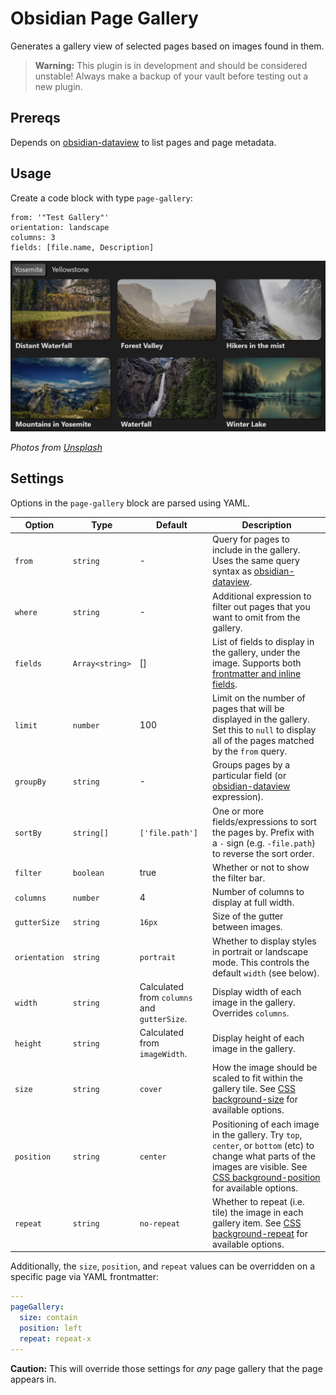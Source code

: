 # Obsidian Page Gallery

Generates a gallery view of selected pages based on images found in them.

> **Warning:** This plugin is in development and should be
> considered unstable! Always make a backup of your vault before testing out a new plugin.

## Prereqs

Depends on [obsidian-dataview](https://github.com/blacksmithgu/obsidian-dataview)
to list pages and page metadata.

## Usage

Create a code block with type `page-gallery`:

```page-gallery
from: '"Test Gallery"'
orientation: landscape
columns: 3
fields: [file.name, Description]
```
![Example of the page-gallery plugin in use](./docs/example.png)

*Photos from [Unsplash](https://unsplash.com/)*

## Settings

Options in the `page-gallery` block are parsed using YAML.

| Option | Type | Default | Description |
|--------|------|---------|-------------|
|`from`|`string`|-|Query for pages to include in the gallery. Uses the same query syntax as [obsidian-dataview](https://github.com/blacksmithgu/obsidian-dataview).|
|`where`|`string`|-|Additional expression to filter out pages that you want to omit from the gallery.|
|`fields`|`Array<string>`|[]|List of fields to display in the gallery, under the image. Supports both [frontmatter and inline fields](https://blacksmithgu.github.io/obsidian-dataview/data-annotation/).|
|`limit`|`number`|100|Limit on the number of pages that will be displayed in the gallery. Set this to `null` to display all of the pages matched by the `from` query.|
|`groupBy`|`string`|-|Groups pages by a particular field (or [obsidian-dataview](https://github.com/blacksmithgu/obsidian-dataview) expression).|
|`sortBy`|`string[]`|`['file.path']`|One or more fields/expressions to sort the pages by. Prefix with a `-` sign (e.g. `-file.path`) to reverse the sort order.|
|`filter`|`boolean`|true|Whether  or  not to show the filter bar.|
|`columns`|`number`|4|Number of columns to display at full width.|
|`gutterSize`|`string`|`16px`|Size of the gutter between images.|
|`orientation`|`string`|`portrait`|Whether to display styles in portrait or landscape mode. This controls the default `width` (see below).|
|`width`|`string`|Calculated from `columns` and `gutterSize`.|Display width of each image in the gallery. Overrides `columns`.|
|`height`|`string`|Calculated from `imageWidth`.|Display height of each image in the gallery.|
|`size`|`string`|`cover`|How the image should be scaled to fit within the gallery tile. See [CSS background-size](https://developer.mozilla.org/en-US/docs/Web/CSS/background-size) for available options.|
|`position`|`string`|`center`|Positioning of each image in the gallery. Try `top`, `center`, or `bottom` (etc) to change what parts of the images are visible. See [CSS background-position](https://developer.mozilla.org/en-US/docs/Web/CSS/background-position) for available options.|
|`repeat`|`string`|`no-repeat`|Whether to repeat (i.e. tile) the image in each gallery item. See [CSS background-repeat](https://developer.mozilla.org/en-US/docs/Web/CSS/background-repeat) for available options.|

Additionally, the `size`, `position`, and `repeat` values can be overridden on
a specific page via YAML frontmatter:

```yaml
---
pageGallery:
  size: contain
  position: left
  repeat: repeat-x
---
```

**Caution:** This will override those settings for *any* page gallery that the
page appears in.